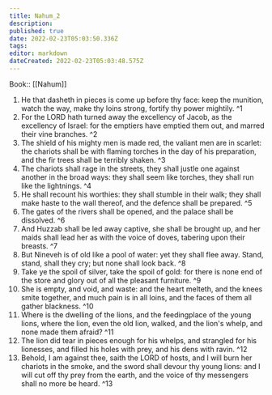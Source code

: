 ```yaml
---
title: Nahum_2
description: 
published: true
date: 2022-02-23T05:03:50.336Z
tags: 
editor: markdown
dateCreated: 2022-02-23T05:03:48.575Z
---
```


 Book:: [[Nahum]]
 1. He that dasheth in pieces is come up before thy face: keep the munition, watch the way, make thy loins strong, fortify thy power mightily. ^1
 2. For the LORD hath turned away the excellency of Jacob, as the excellency of Israel: for the emptiers have emptied them out, and marred their vine branches. ^2
 3. The shield of his mighty men is made red, the valiant men are in scarlet: the chariots shall be with flaming torches in the day of his preparation, and the fir trees shall be terribly shaken. ^3
 4. The chariots shall rage in the streets, they shall justle one against another in the broad ways: they shall seem like torches, they shall run like the lightnings. ^4
 5. He shall recount his worthies: they shall stumble in their walk; they shall make haste to the wall thereof, and the defence shall be prepared. ^5
 6. The gates of the rivers shall be opened, and the palace shall be dissolved. ^6
 7. And Huzzab shall be led away captive, she shall be brought up, and her maids shall lead her as with the voice of doves, tabering upon their breasts. ^7
 8. But Nineveh is of old like a pool of water: yet they shall flee away. Stand, stand, shall they cry; but none shall look back. ^8
 9. Take ye the spoil of silver, take the spoil of gold: for there is none end of the store and glory out of all the pleasant furniture. ^9
 10. She is empty, and void, and waste: and the heart melteth, and the knees smite together, and much pain is in all loins, and the faces of them all gather blackness. ^10
 11. Where is the dwelling of the lions, and the feedingplace of the young lions, where the lion, even the old lion, walked, and the lion's whelp, and none made them afraid? ^11
 12. The lion did tear in pieces enough for his whelps, and strangled for his lionesses, and filled his holes with prey, and his dens with ravin. ^12
 13. Behold, I am against thee, saith the LORD of hosts, and I will burn her chariots in the smoke, and the sword shall devour thy young lions: and I will cut off thy prey from the earth, and the voice of thy messengers shall no more be heard. ^13
